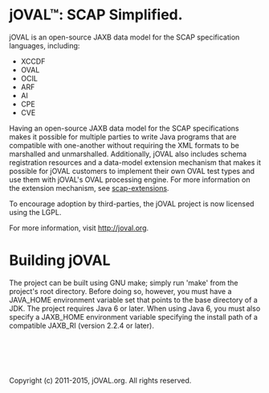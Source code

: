 jOVAL&trade;: SCAP Simplified.
=============

jOVAL is an open-source JAXB data model for the SCAP specification languages, including:
* XCCDF
* OVAL
* OCIL
* ARF
* AI
* CPE
* CVE

Having an open-source JAXB data model for the SCAP specifications makes it possible for multiple parties to write Java programs that are compatible with one-another without requiring the XML formats to be marshalled and unmarshalled. Additionally, jOVAL also includes schema registration resources and a data-model extension mechanism that makes it possible for jOVAL customers to implement their own OVAL test types and use them with jOVAL's OVAL processing engine. For more information on the extension mechanism, see [scap-extensions](scap-extensions).

To encourage adoption by third-parties, the jOVAL project is now licensed using the LGPL.

For more information, visit <http://joval.org>.

Building jOVAL
=============

The project can be built using GNU make; simply run 'make' from the project's root directory. Before doing so, however, you must have a JAVA_HOME environment variable set that points to the base directory of a JDK. The project requires Java 6 or later. When using Java 6, you must also specify a JAXB_HOME environment variable specifying the install path of a compatible JAXB_RI (version 2.2.4 or later).

&nbsp;
=============

Copyright (c) 2011-2015, jOVAL.org.  All rights reserved.
